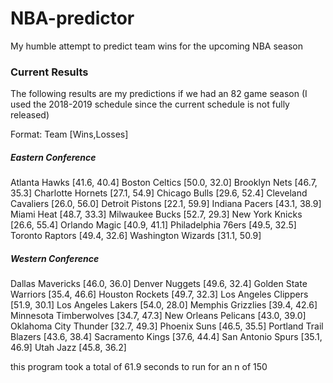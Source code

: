 # NBA-predictor
 My humble attempt to predict team wins for the upcoming NBA season

### Current Results

The following results are my predictions if we had an 82 game season (I used the 2018-2019 schedule since the current schedule is not fully released)

Format: Team [Wins,Losses]

##### Eastern Conference
Atlanta Hawks [41.6, 40.4]
Boston Celtics [50.0, 32.0]
Brooklyn Nets [46.7, 35.3]
Charlotte Hornets [27.1, 54.9]
Chicago Bulls [29.6, 52.4]
Cleveland Cavaliers [26.0, 56.0]
Detroit Pistons [22.1, 59.9]
Indiana Pacers [43.1, 38.9]
Miami Heat [48.7, 33.3]
Milwaukee Bucks [52.7, 29.3]
New York Knicks [26.6, 55.4]
Orlando Magic [40.9, 41.1]
Philadelphia 76ers [49.5, 32.5]
Toronto Raptors [49.4, 32.6]
Washington Wizards [31.1, 50.9]

##### Western Conference
Dallas Mavericks [46.0, 36.0]
Denver Nuggets [49.6, 32.4]
Golden State Warriors [35.4, 46.6]
Houston Rockets [49.7, 32.3]
Los Angeles Clippers [51.9, 30.1]
Los Angeles Lakers [54.0, 28.0]
Memphis Grizzlies [39.4, 42.6]
Minnesota Timberwolves [34.7, 47.3]
New Orleans Pelicans [43.0, 39.0]
Oklahoma City Thunder [32.7, 49.3]
Phoenix Suns [46.5, 35.5]
Portland Trail Blazers [43.6, 38.4]
Sacramento Kings [37.6, 44.4]
San Antonio Spurs [35.1, 46.9]
Utah Jazz [45.8, 36.2]


this program took a total of  61.9 seconds to run for an n of  150